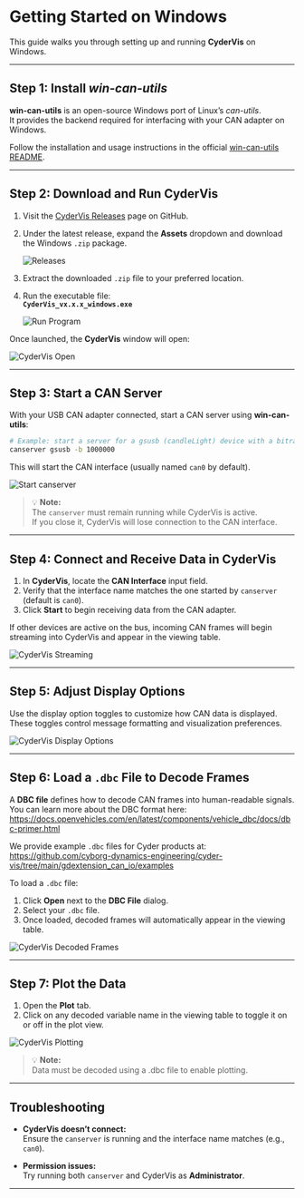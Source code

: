 # Getting Started on Windows

This guide walks you through setting up and running **CyderVis** on Windows.

---

## Step 1: Install *win-can-utils*

**win-can-utils** is an open-source Windows port of Linux’s *can-utils*.  
It provides the backend required for interfacing with your CAN adapter on Windows.

Follow the installation and usage instructions in the official [win-can-utils README](https://github.com/cyborg-dynamics-engineering/win-can-utils?tab=readme-ov-file#windows-can-utils).

---

## Step 2: Download and Run CyderVis

1. Visit the [CyderVis Releases](https://github.com/Cyborg-Dynamics-Engineering/cyder-vis/releases) page on GitHub.  
2. Under the latest release, expand the **Assets** dropdown and download the Windows `.zip` package.

   ![Releases](releases.png)

3. Extract the downloaded `.zip` file to your preferred location.  
4. Run the executable file:  
   **`CyderVis_vx.x.x_windows.exe`**

   ![Run Program](run_program.png)

Once launched, the **CyderVis** window will open:

![CyderVis Open](cydervis_opened.png)

---

## Step 3: Start a CAN Server

With your USB CAN adapter connected, start a CAN server using **win-can-utils**:

```bash
# Example: start a server for a gsusb (candleLight) device with a bitrate of 1 Mbps
canserver gsusb -b 1000000
```

This will start the CAN interface (usually named `can0` by default).

![Start canserver](start_canserver.png)

> 💡 **Note:**  
> The `canserver` must remain running while CyderVis is active.  
> If you close it, CyderVis will lose connection to the CAN interface.

---

## Step 4: Connect and Receive Data in CyderVis

1. In **CyderVis**, locate the **CAN Interface** input field.  
2. Verify that the interface name matches the one started by `canserver` (default is `can0`).  
3. Click **Start** to begin receiving data from the CAN adapter.

If other devices are active on the bus, incoming CAN frames will begin streaming into CyderVis and appear in the viewing table.

![CyderVis Streaming](cydervis_streaming.png)

---

## Step 5: Adjust Display Options

Use the display option toggles to customize how CAN data is displayed.  
These toggles control message formatting and visualization preferences.

![CyderVis Display Options](cydervis_display_options.png)

---

## Step 6: Load a `.dbc` File to Decode Frames

A **DBC file** defines how to decode CAN frames into human-readable signals.  
You can learn more about the DBC format here:  
<https://docs.openvehicles.com/en/latest/components/vehicle_dbc/docs/dbc-primer.html>

We provide example `.dbc` files for Cyder products at:  
<https://github.com/cyborg-dynamics-engineering/cyder-vis/tree/main/gdextension_can_io/examples>

To load a `.dbc` file:
1. Click **Open** next to the **DBC File** dialog.
2. Select your `.dbc` file.
3. Once loaded, decoded frames will automatically appear in the viewing table.

![CyderVis Decoded Frames](cydervis_decoded_frames.png)

---

## Step 7: Plot the Data

1. Open the **Plot** tab.  
2. Click on any decoded variable name in the viewing table to toggle it on or off in the plot view.

![CyderVis Plotting](cydervis_plotting.png)

> 💡 **Note:**  
> Data must be decoded using a .dbc file to enable plotting.

---

## Troubleshooting

- **CyderVis doesn’t connect:**  
  Ensure the `canserver` is running and the interface name matches (e.g., `can0`).

- **Permission issues:**  
  Try running both `canserver` and CyderVis as **Administrator**.

---